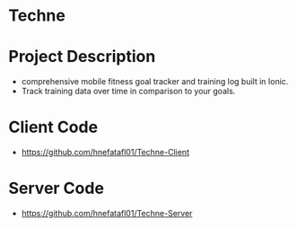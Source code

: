# Techne
# Project Description 
* comprehensive mobile fitness goal tracker and training log built in Ionic.
* Track training data over time in comparison to your goals.

# Client Code 
  * https://github.com/hnefatafl01/Techne-Client
  
# Server Code 
  * https://github.com/hnefatafl01/Techne-Server
